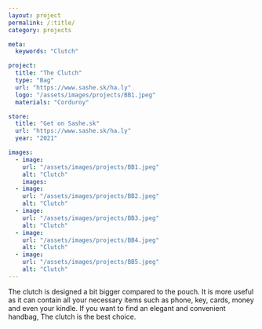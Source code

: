 ```yaml
---
layout: project
permalink: /:title/
category: projects

meta:
  keywords: "Clutch"

project:
  title: "The Clutch"
  type: "Bag"
  url: "https://www.sashe.sk/ha.ly"
  logo: "/assets/images/projects/BB1.jpeg"
  materials: "Corduroy"

store:
  title: "Get on Sashe.sk"
  url: "https://www.sashe.sk/ha.ly"
  year: "2021"

images:
  - image:
    url: "/assets/images/projects/BB1.jpeg"
    alt: "Clutch"
    images:
  - image:
    url: "/assets/images/projects/BB2.jpeg"
    alt: "Clutch"
  - image:
    url: "/assets/images/projects/BB3.jpeg"
    alt: "Clutch"
  - image:
    url: "/assets/images/projects/BB4.jpeg"
    alt: "Clutch"
  - image:
    url: "/assets/images/projects/BB5.jpeg"
    alt: "Clutch"
---
```

<p>
  The clutch is designed a bit bigger compared to the pouch. It is more useful as it can contain all your necessary items such as phone, key, cards, money and even your kindle.
  If you want to find an elegant and convenient handbag, The clutch is the best choice.
</p>
